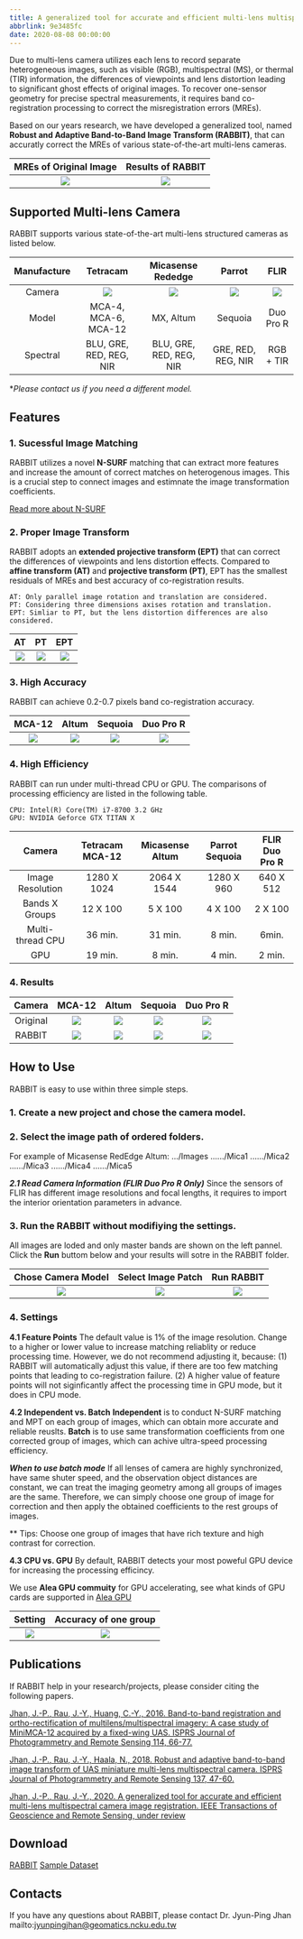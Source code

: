 ```yaml
---
title: A generalized tool for accurate and efficient multi-lens multispectral camera image registration
abbrlink: 9e3485fc
date: 2020-08-08 00:00:00
---
```


Due to multi-lens camera utilizes each lens to record separate heterogeneous images, such as visible (RGB), multispectral (MS), or thermal (TIR) information, the differences of viewpoints and lens distortion leading to significant ghost effects of original images. To recover one-sensor geometry for precise spectral measurements, it requires band co-registration processing to correct the misregistration errors (MREs).

Based on our years research, we have developed a generalized tool, named **Robust and Adaptive Band-to-Band Image Transform (RABBIT)**, that can accuratly correct the MREs of various state-of-the-art multi-lens cameras. 
 
MREs of Original Image | Results of RABBIT
:------------: | :-------------:
 ![](/RABBIT/Altum_MRE.png) |![](/RABBIT/Altum_Co.png) 
 
<!--more-->

## Supported Multi-lens Camera 
RABBIT supports various state-of-the-art multi-lens structured cameras as listed below.<br>

Manufacture|Tetracam | Micasense Rededge | Parrot | FLIR
:------------: |:------------: | :-------------: | :------------: | :------------:
 Camera|![](/RABBIT/MCA_12.png) |![](/RABBIT/Altum.png)|![](/RABBIT/Sequoia.png) |![](/RABBIT/FLIR_DUO_PRO_R.png) 
 Model|MCA-4, MCA-6, MCA-12|MX, Altum|Sequoia|Duo Pro R
 Spectral| BLU, GRE, RED, REG, NIR|BLU, GRE, RED, REG, NIR| GRE, RED, REG, NIR|RGB + TIR

**Please contact us if you need a different model.*
## Features
### 1. Sucessful Image Matching
 RABBIT utilizes a novel **N-SURF** matching that can extract more features and increase the amount of correct matches on heterogenous images. This is a crucial step to connect images and estimnate the image transformation coefficients.
 
[Read more about N-SURF](https://jpjhan.github.io/posts/851c8651)

### 2. Proper Image Transform
  RABBIT adopts an **extended projective transform (EPT)** that can correct the differences of viewpoints and lens distortion effects. Compared to **affine transform (AT)** and **projective transform (PT)**, EPT has the smallest residuals of MREs and best accuracy of co-registration results.
  
	AT: Only parallel image rotation and translation are considered.
	PT: Considering three dimensions axises rotation and translation.
	EPT: Simliar to PT, but the lens distortion differences are also considered.

AT| PT| EPT
:------------: | :-------------: | :-------------:
 ![](/RABBIT/AT.png) |![](/RABBIT/PT.png)|![](/RABBIT/EPT.png)
### 3. High Accuracy
 RABBIT can achieve 0.2-0.7 pixels band co-registration accuracy.
 
MCA-12| Altum| Sequoia|Duo Pro R
:------------: | :-------------: | :-------------:| :-------------:
![](/RABBIT/Accuracy_MCA.png)|![](/RABBIT/Accuracy_Altum.png)|![](/RABBIT/Accuracy_Sequoia.png)|![](/RABBIT/Accuracy_TIR.png)
### 4. High Efficiency
RABBIT can run under multi-thread CPU or GPU. The comparisons of processing efficiency are listed in the following table.	

	CPU: Intel(R) Core(TM) i7-8700 3.2 GHz
	GPU: NVIDIA Geforce GTX TITAN X   
    
Camera|Tetracam MCA-12| Micasense Altum |Parrot Sequoia | FLIR Duo Pro R
:------------: | :-------------: | :-------------:| :-------------:| :-------------:
Image Resolution| 1280 X 1024 | 2064 X 1544 | 1280 X 960 | 640 X 512
 Bands X Groups|12 X 100|5 X 100|4 X 100|2 X 100
 Multi-thread CPU|36 min.|31 min.|8 min.| 6min.
 GPU|19 min.|8 min.|4 min.|2 min.
 
### 4. Results
Camera|MCA-12 | Altum| Sequoia | Duo Pro R
:------------: |:------------: | :-------------: | :------------: | :------------:
 Original|![](/RABBIT/MCA_Original.gif) |![](/RABBIT/Altum_Original.gif)|![](/RABBIT/Sequoia_Original.gif) |![](/RABBIT/FLIR_Original.gif) 
 RABBIT |![](/RABBIT/MCA_RABBIT.gif) |![](/RABBIT/Altum_RABBIT.gif)|![](/RABBIT/Sequoia_RABBIT.gif) |![](/RABBIT/FLIR_RABBIT.gif) 

## How to Use
RABBIT is easy to use within three simple steps.
### 1. Create a new project and chose the camera model.
### 2. Select the image path of ordered folders.
For example of Micasense RedEdge Altum:
.../Images
....../Mica1
....../Mica2
....../Mica3
....../Mica4
....../Mica5

***2.1 Read Camera Information (FLIR Duo Pro R Only)***
Since the sensors of FLIR has different image resolutions and focal lengths, it requires to import the interior orientation parameters in advance.

### 3. Run the RABBIT without modifiying the settings.
All images are loded and only master bands are shown on the left pannel. Click the **Run** buttom below and your results will sotre in the RABBIT folder. 

Chose Camera Model | Select Image Patch | Run RABBIT
:------------: | :-------------: | :------------:
 ![](/RABBIT/NewPorject_1.png)|![](/RABBIT/NewPorject_2.png)|![](/RABBIT/Run.png) 
### 4. Settings<br>
**4.1 Feature Points**
  The default value is 1% of the image resolution. Change to a higher or lower value to increase matching reliablity or reduce processing time. However, we do not recommend adjusting it, because:
  (1) RABBIT will automatically adjust this value, if there are too few matching points that leading to co-registration failure.
  (2) A higher value of feature points will not siginficantly affect the processing time in GPU mode, but it does in CPU mode.
  
**4.2 Independent vs. Batch**
**Independent** is to conduct N-SURF matching and MPT on each group of images, which can obtain more accurate and reliable reuslts.
**Batch** is to use same transformation coefficients from one corrected group of images, which can achive ultra-speed processing efficiency. 

***When to use batch mode***
If all lenses of camera are highly synchronized, have same shuter speed, and the observation object distances are constant, we can treat the imaging geometry among all groups of images are the same. Therefore, we can simply choose one group of image for correction and then apply the obtained coefficients to the rest groups of images. 

** Tips: Choose one group of images that have rich texture and high contrast for correction.

**4.3 CPU vs. GPU**
By default, RABBIT detects your most poweful GPU device for increasing the processing efficincy. 

We use **Alea GPU commuity** for GPU accelerating, see what kinds of GPU cards are supported in [Alea GPU](http://www.aleagpu.com/release/3_0_4/doc/license.html)

Setting | Accuracy of one group
:------------: | :-------------: | 
 ![](/RABBIT/Setting_1.png) |![](/RABBIT/Setting_2.png)|
## Publications 
If RABBIT help in your research/projects, please consider citing the following papers. 

[Jhan, J.-P., Rau, J.-Y., Huang, C.-Y., 2016. Band-to-band registration and ortho-rectification of multilens/multispectral imagery: A case study of MiniMCA-12 acquired by a fixed-wing UAS. ISPRS Journal of Photogrammetry and Remote Sensing 114, 66-77.](http://dx.doi.org/10.1016/j.isprsjprs.2016.01.008)

[Jhan, J.-P., Rau, J.-Y., Haala, N., 2018. Robust and adaptive band-to-band image transform of UAS miniature multi-lens multispectral camera. ISPRS Journal of Photogrammetry and Remote Sensing 137, 47-60.](https://doi.org/10.1016/j.isprsjprs.2017.12.009)

[Jhan, J.-P., Rau, J.-Y., 2020. A generalized tool for accurate and efficient multi-lens multispectral camera image registration. IEEE Transactions of Geoscience and Remote Sensing, under review]()

## Download

[RABBIT](https://github.com/jpjhan/RABBIT/tree/master)
[Sample Dataset](https://reurl.cc/WdevD9) 

## Contacts
If you have any questions about RABBIT, please contact Dr. Jyun-Ping Jhan
mailto:jyunpingjhan@geomatics.ncku.edu.tw  

